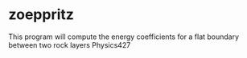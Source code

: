 
# zoeppritz
This program will compute the energy coefficients for a flat boundary between two rock layers
Physics427
